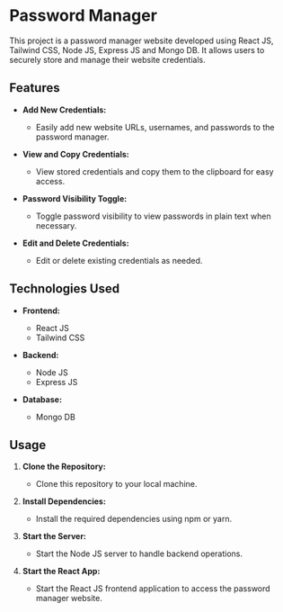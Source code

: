 # Password Manager

This project is a password manager website developed using React JS, Tailwind CSS, Node JS, Express JS and Mongo DB. It allows users to securely store and manage their website credentials.

## Features

- **Add New Credentials:**
  - Easily add new website URLs, usernames, and passwords to the password manager.

- **View and Copy Credentials:**
  - View stored credentials and copy them to the clipboard for easy access.

- **Password Visibility Toggle:**
  - Toggle password visibility to view passwords in plain text when necessary.

- **Edit and Delete Credentials:**
  - Edit or delete existing credentials as needed.

## Technologies Used

- **Frontend:**
  - React JS
  - Tailwind CSS

- **Backend:**
  - Node JS
  - Express JS

- **Database:**
  - Mongo DB

## Usage

1. **Clone the Repository:**
   - Clone this repository to your local machine.

2. **Install Dependencies:**
   - Install the required dependencies using npm or yarn.

3. **Start the Server:**
   - Start the Node JS server to handle backend operations.

4. **Start the React App:**
   - Start the React JS frontend application to access the password manager website.


